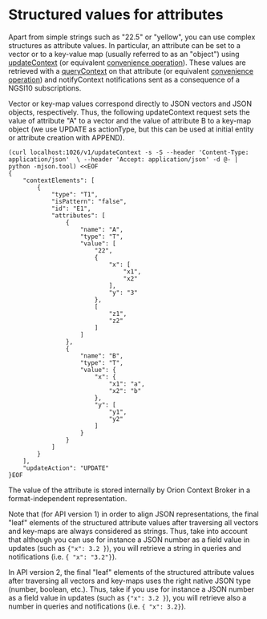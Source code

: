 # Structured values for attributes

Apart from simple strings such as "22.5" or "yellow", you can use
complex structures as attribute values. In particular, an attribute can
be set to a vector or to a key-value map (usually referred to as an
"object") using [updateContext](walkthrough_apiv1.md#update-context-elements) (or
equivalent [convenience
operation](walkthrough_apiv1.md#Convenience_Update_Context)). These values are
retrieved with a [queryContext](walkthrough_apiv1.md#query-context-operation) on
that attribute (or equivalent [convenience
operation](walkthrough_apiv1.md#Convenience_Query_Context)) and notifyContext
notifications sent as a consequence of a NGSI10 subscriptions.

Vector or key-map values correspond directly to JSON vectors and JSON
objects, respectively. Thus, the following updateContext request sets
the value of attribute "A" to a vector and the value of attribute B to a
key-map object (we use UPDATE as actionType, but this can be used at
initial entity or attribute creation with APPEND).

``` 
(curl localhost:1026/v1/updateContext -s -S --header 'Content-Type: application/json'  \ --header 'Accept: application/json' -d @- | python -mjson.tool) <<EOF
{
    "contextElements": [
        {
            "type": "T1",
            "isPattern": "false",
            "id": "E1",
            "attributes": [
                {
                    "name": "A",
                    "type": "T",
                    "value": [
                        "22",
                        {
                            "x": [
                                "x1",
                                "x2"
                            ],
                            "y": "3"
                        },
                        [
                            "z1",
                            "z2"
                        ]
                    ]
                },
                {
                    "name": "B",
                    "type": "T",
                    "value": {
                        "x": {
                            "x1": "a",
                            "x2": "b"
                        },
                        "y": [
                            "y1",
                            "y2"
                        ]
                    }
                }
            ]
        }
    ],
    "updateAction": "UPDATE"
}EOF
``` 

The value of the attribute is stored internally by Orion Context Broker
in a format-independent representation. 

Note that (for API version 1) in order to align JSON representations, the final "leaf"
elements of the structured attribute values after traversing all vectors
and key-maps are always considered as strings. Thus, take into account that
although you can use for instance a JSON number as a field value in updates
(such as `{"x": 3.2 }`), you will retrieve a string in queries and notifications 
(i.e. `{ "x": "3.2"}`).

In API version 2, the final "leaf" elements of the structured attribute values after traversing all vectors and key-maps uses the right native JSON type (number, boolean, etc.). Thus, take if you use for instance a JSON number as a field value in updates (such as `{"x": 3.2 }`), you will retrieve also a number in queries and notifications (i.e. `{ "x": 3.2}`).
